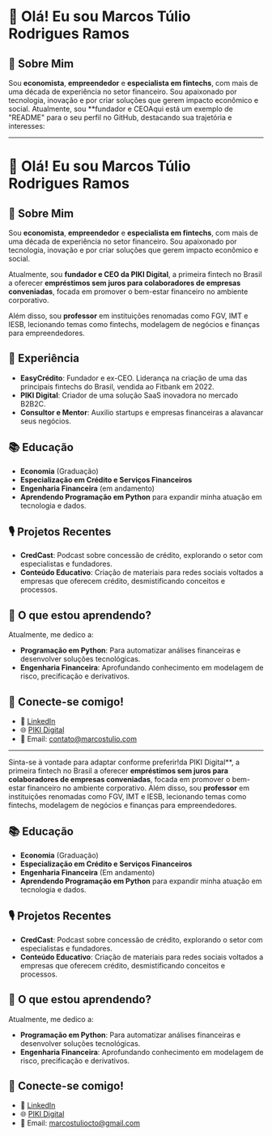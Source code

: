 # 👋 Olá! Eu sou Marcos Túlio Rodrigues Ramos  

## 🌟 Sobre Mim  
Sou **economista**, **empreendedor** e **especialista em fintechs**, com mais de uma década de experiência no setor financeiro. Sou apaixonado por tecnologia, inovação e por criar soluções que gerem impacto econômico e social. Atualmente, sou **fundador e CEOAqui está um exemplo de "README" para o seu perfil no GitHub, destacando sua trajetória e interesses:

---

# 👋 Olá! Eu sou Marcos Túlio Rodrigues Ramos  

## 🌟 Sobre Mim  
Sou **economista**, **empreendedor** e **especialista em fintechs**, com mais de uma década de experiência no setor financeiro. Sou apaixonado por tecnologia, inovação e por criar soluções que gerem impacto econômico e social.  

Atualmente, sou **fundador e CEO da PIKI Digital**, a primeira fintech no Brasil a oferecer **empréstimos sem juros para colaboradores de empresas conveniadas**, focada em promover o bem-estar financeiro no ambiente corporativo.

Além disso, sou **professor** em instituições renomadas como FGV, IMT e IESB, lecionando temas como fintechs, modelagem de negócios e finanças para empreendedores.  

## 🚀 Experiência  
- **EasyCrédito**: Fundador e ex-CEO. Liderança na criação de uma das principais fintechs do Brasil, vendida ao Fitbank em 2022.  
- **PIKI Digital**: Criador de uma solução SaaS inovadora no mercado B2B2C.  
- **Consultor e Mentor**: Auxilio startups e empresas financeiras a alavancar seus negócios.  

## 📚 Educação  
- **Economia** (Graduação)  
- **Especialização em Crédito e Serviços Financeiros**  
- **Engenharia Financeira** (em andamento)  
- **Aprendendo Programação em Python** para expandir minha atuação em tecnologia e dados.

## 🎙 Projetos Recentes  
- **CredCast**: Podcast sobre concessão de crédito, explorando o setor com especialistas e fundadores.  
- **Conteúdo Educativo**: Criação de materiais para redes sociais voltados a empresas que oferecem crédito, desmistificando conceitos e processos.

## 🌱 O que estou aprendendo?  
Atualmente, me dedico a:  
- **Programação em Python**: Para automatizar análises financeiras e desenvolver soluções tecnológicas.  
- **Engenharia Financeira**: Aprofundando conhecimento em modelagem de risco, precificação e derivativos.  

## 🔗 Conecte-se comigo!  
- 💼 [LinkedIn](https://www.linkedin.com/in/marcostulio)  
- 🌐 [PIKI Digital](https://www.piki.digital)  
- 📩 Email: contato@marcostulio.com  

---

Sinta-se à vontade para adaptar conforme preferir!da PIKI Digital**, a primeira fintech no Brasil a oferecer **empréstimos sem juros para colaboradores de empresas conveniadas**, focada em promover o bem-estar financeiro no ambiente corporativo. Além disso, sou **professor** em instituições renomadas como FGV, IMT e IESB, lecionando temas como fintechs, modelagem de negócios e finanças para empreendedores.  

## 📚 Educação  
- **Economia** (Graduação)  
- **Especialização em Crédito e Serviços Financeiros**  
- **Engenharia Financeira** (Em andamento)  
- **Aprendendo Programação em Python** para expandir minha atuação em tecnologia e dados.

## 🎙 Projetos Recentes  
- **CredCast**: Podcast sobre concessão de crédito, explorando o setor com especialistas e fundadores.  
- **Conteúdo Educativo**: Criação de materiais para redes sociais voltados a empresas que oferecem crédito, desmistificando conceitos e processos.

## 🌱 O que estou aprendendo?  
Atualmente, me dedico a:  
- **Programação em Python**: Para automatizar análises financeiras e desenvolver soluções tecnológicas.  
- **Engenharia Financeira**: Aprofundando conhecimento em modelagem de risco, precificação e derivativos.  

## 🔗 Conecte-se comigo!  
- 💼 [LinkedIn](https://www.linkedin.com/in/marcostulio)  
- 🌐 [PIKI Digital](https://www.piki.digital)  
- 📩 Email: marcostuliocto@gmail.com
